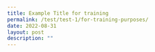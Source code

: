 ```yaml
---
title: Example Title for training
permalink: /test/test-1/for-training-purposes/
date: 2022-08-31
layout: post
description: ""
---
```

